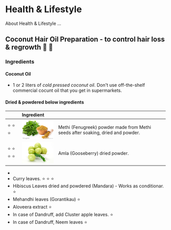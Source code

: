 # Health & Lifestyle
About Health &amp; Lifestyle ...

## Coconut Hair Oil Preparation - to control hair loss & regrowth :man: :woman:

### Ingredients
#### Coconut Oil
- 1 or 2 liters of _*cold pressed coconut oil*_. Don't use off-the-shelf commercial cocunt oil that you get in supermarkets. 

#### Dried & powdered below ingredients
|  | Ingredient | | 
| :---         | :---      | :--- |
| :star: :star: :star:  | <img src="fenugreek.jpg" alt="Fenugreek" width="128"> | Methi (Fenugreek) powder made from Methi seeds after soaking, dried and powder. |
| :star: :star: :star: :star: | <img src="amla.jpg" width="128"> | Amla (Gooseberry) dried powder. | 
  
-  
- Curry leaves.  :star: :star: :star:
- Hibiscus Leaves dried and powdered (Mandara) - Works as conditionar. :star:
- Mehandhi leaves (Gorantikau) :star:
- Aloveera extract :star:
- In case of Dandruff, add Cluster apple leaves. :star:
- In case of Dandruff, Neem leaves :star:


